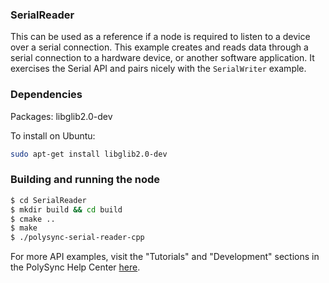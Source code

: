 ### SerialReader

This can be used as a reference if a node is required to listen to a device over a serial connection.
This example creates and reads data through a serial connection to a hardware device, or another software application.
It exercises the Serial API and pairs nicely with the `SerialWriter` example.

### Dependencies

Packages: libglib2.0-dev

To install on Ubuntu:

```bash
sudo apt-get install libglib2.0-dev
```

### Building and running the node

```bash
$ cd SerialReader 
$ mkdir build && cd build
$ cmake ..
$ make
$ ./polysync-serial-reader-cpp
```

For more API examples, visit the "Tutorials" and "Development" sections in the PolySync Help Center [here](https://help.polysync.io/articles/).
